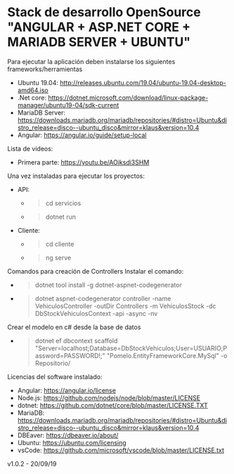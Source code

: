# Stack de desarrollo OpenSource "ANGULAR + ASP.NET CORE + MARIADB SERVER + UBUNTU"

Para ejecutar la aplicación deben instalarse los siguientes frameworks/herramientas
 - Ubuntu 19.04: http://releases.ubuntu.com/19.04/ubuntu-19.04-desktop-amd64.iso
 - .Net core: https://dotnet.microsoft.com/download/linux-package-manager/ubuntu19-04/sdk-current
 - MariaDB Server: https://downloads.mariadb.org/mariadb/repositories/#distro=Ubuntu&distro_release=disco--ubuntu_disco&mirror=klaus&version=10.4
 - Angular: https://angular.io/guide/setup-local
 
 Lista de videos:
  - Primera parte: https://youtu.be/AOiksdi3SHM
 
Una vez instaladas para ejecutar los proyectos:
 - API:
     - > cd servicios
     - > dotnet run
 - Cliente:
     - > cd cliente
     - > ng serve
    
Comandos para creación de Controllers
Instalar el comando: 
 - > dotnet tool install -g dotnet-aspnet-codegenerator
	  
- > dotnet aspnet-codegenerator controller -name VehiculosController -outDir Controllers -m VehiculosStock -dc DbStockVehiculosContext -api -async -nv

Crear el modelo en c# desde la base de datos
 - > dotnet ef dbcontext scaffold "Server=localhost;Database=DbStockVehiculos;User=USUARIO;Password=PASSWORD!;" "Pomelo.EntityFrameworkCore.MySql" -o Repositorio/

Licencias del software instalado:
 - Angular: https://angular.io/license
 - Node.js: https://github.com/nodejs/node/blob/master/LICENSE
 - dotnet: https://github.com/dotnet/core/blob/master/LICENSE.TXT
 - MariaDB: https://downloads.mariadb.org/mariadb/repositories/#distro=Ubuntu&distro_release=disco--ubuntu_disco&mirror=klaus&version=10.4
 - DBEaver: https://dbeaver.io/about/
 - Ubuntu: https://ubuntu.com/licensing
 - vsCode: https://github.com/microsoft/vscode/blob/master/LICENSE.txt

v1.0.2 - 20/09/19
